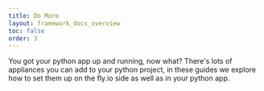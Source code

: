 ```yaml
---
title: Do More
layout: framework_docs_overview
toc: false
order: 3
---
```


You got your python app up and running, now what? There's lots of appliances you can add to your python project, in these guides we explore how to set them up on the fly.io side as well as in your python app.